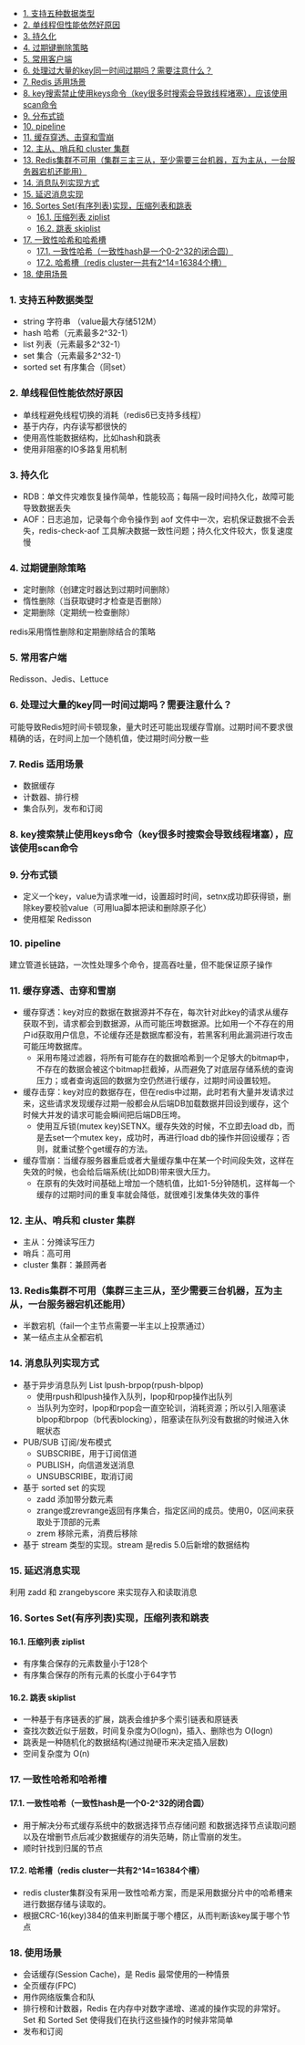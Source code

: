 
<!-- TOC -->

- [1. 支持五种数据类型](#1-支持五种数据类型)
- [2. 单线程但性能依然好原因](#2-单线程但性能依然好原因)
- [3. 持久化](#3-持久化)
- [4. 过期键删除策略](#4-过期键删除策略)
- [5. 常用客户端](#5-常用客户端)
- [6. 处理过大量的key同一时间过期吗？需要注意什么？](#6-处理过大量的key同一时间过期吗需要注意什么)
- [7. Redis 适用场景](#7-redis-适用场景)
- [8. key搜索禁止使用keys命令（key很多时搜索会导致线程堵塞），应该使用scan命令](#8-key搜索禁止使用keys命令key很多时搜索会导致线程堵塞应该使用scan命令)
- [9. 分布式锁](#9-分布式锁)
- [10. pipeline](#10-pipeline)
- [11. 缓存穿透、击穿和雪崩](#11-缓存穿透击穿和雪崩)
- [12. 主从、哨兵和 cluster 集群](#12-主从哨兵和-cluster-集群)
- [13. Redis集群不可用（集群三主三从，至少需要三台机器，互为主从，一台服务器宕机还能用）](#13-redis集群不可用集群三主三从至少需要三台机器互为主从一台服务器宕机还能用)
- [14. 消息队列实现方式](#14-消息队列实现方式)
- [15. 延迟消息实现](#15-延迟消息实现)
- [16. Sortes Set(有序列表)实现，压缩列表和跳表](#16-sortes-set有序列表实现压缩列表和跳表)
    - [16.1. 压缩列表 ziplist](#161-压缩列表 ziplist)
    - [16.2. 跳表 skiplist](#162-跳表 skiplist)
- [17. 一致性哈希和哈希槽](#17-一致性哈希和哈希槽)
    - [17.1. 一致性哈希（一致性hash是一个0-2^32的闭合圆）](#171-一致性哈希一致性hash是一个0-2^32的闭合圆)
    - [17.2. 哈希槽（redis cluster一共有2^14=16384个槽）](#172-哈希槽redis-cluster一共有2^1416384个槽)
- [18. 使用场景](#18-使用场景)

<!-- /TOC -->
### 1. 支持五种数据类型
- string 字符串  （value最大存储512M）
- hash 哈希（元素最多2^32-1）
- list 列表（元素最多2^32-1）
- set 集合（元素最多2^32-1）
- sorted set 有序集合（同set）

### 2. 单线程但性能依然好原因
- 单线程避免线程切换的消耗（redis6已支持多线程）
- 基于内存，内存读写都很快的 
- 使用高性能数据结构，比如hash和跳表
- 使用非阻塞的IO多路复用机制

### 3. 持久化
- RDB：单文件灾难恢复操作简单，性能较高；每隔一段时间持久化，故障可能导致数据丢失
- AOF：日志追加，记录每个命令操作到 aof 文件中一次，宕机保证数据不会丢失，redis-check-aof 工具解决数据一致性问题；持久化文件较大，恢复速度慢
	
### 4. 过期键删除策略
- 定时删除（创建定时器达到过期时间删除）
- 惰性删除（当获取键时才检查是否删除）
- 定期删除（定期统一检查删除）

redis采用惰性删除和定期删除结合的策略
	
### 5. 常用客户端
Redisson、Jedis、Lettuce

### 6. 处理过大量的key同一时间过期吗？需要注意什么？
可能导致Redis短时间卡顿现象，量大时还可能出现缓存雪崩。过期时间不要求很精确的话，在时间上加一个随机值，使过期时间分散一些

### 7. Redis 适用场景
- 数据缓存
- 计数器、排行榜
- 集合队列，发布和订阅

### 8. key搜索禁止使用keys命令（key很多时搜索会导致线程堵塞），应该使用scan命令

### 9. 分布式锁
- 定义一个key，value为请求唯一id，设置超时时间，setnx成功即获得锁，删除key要校验value（可用lua脚本把读和删除原子化）
- 使用框架 Redisson

### 10. pipeline
建立管道长链路，一次性处理多个命令，提高吞吐量，但不能保证原子操作

### 11. 缓存穿透、击穿和雪崩
- 缓存穿透：key对应的数据在数据源并不存在，每次针对此key的请求从缓存获取不到，请求都会到数据源，从而可能压垮数据源。比如用一个不存在的用户id获取用户信息，不论缓存还是数据库都没有，若黑客利用此漏洞进行攻击可能压垮数据库。
    - 采用布隆过滤器，将所有可能存在的数据哈希到一个足够大的bitmap中，不存在的数据会被这个bitmap拦截掉，从而避免了对底层存储系统的查询压力；或者查询返回的数据为空仍然进行缓存，过期时间设置较短。
- 缓存击穿：key对应的数据存在，但在redis中过期，此时若有大量并发请求过来，这些请求发现缓存过期一般都会从后端DB加载数据并回设到缓存，这个时候大并发的请求可能会瞬间把后端DB压垮。
    - 使用互斥锁(mutex key)SETNX。缓存失效的时候，不立即去load db，而是去set一个mutex key，成功时，再进行load db的操作并回设缓存；否则，就重试整个get缓存的方法。
- 缓存雪崩：当缓存服务器重启或者大量缓存集中在某一个时间段失效，这样在失效的时候，也会给后端系统(比如DB)带来很大压力。
    - 在原有的失效时间基础上增加一个随机值，比如1-5分钟随机，这样每一个缓存的过期时间的重复率就会降低，就很难引发集体失效的事件

### 12. 主从、哨兵和 cluster 集群
- 主从：分摊读写压力
- 哨兵：高可用
- cluster 集群：兼顾两者

### 13. Redis集群不可用（集群三主三从，至少需要三台机器，互为主从，一台服务器宕机还能用）
- 半数宕机（fail一个主节点需要一半主以上投票通过）
- 某一结点主从全都宕机

### 14. 消息队列实现方式
- 基于异步消息队列 List lpush-brpop(rpush-blpop)
    - 使用rpush和lpush操作入队列，lpop和rpop操作出队列
    - 当队列为空时，lpop和rpop会一直空轮训，消耗资源；所以引入阻塞读blpop和brpop（b代表blocking），阻塞读在队列没有数据的时候进入休眠状态
- PUB/SUB 订阅/发布模式
    - SUBSCRIBE，用于订阅信道
    - PUBLISH，向信道发送消息
    - UNSUBSCRIBE，取消订阅
- 基于 sorted set 的实现
    - zadd 添加带分数元素
    - zrange或zrevrange返回有序集合，指定区间的成员。使用0，0区间来获取处于顶部的元素
    - zrem 移除元素，消费后移除
- 基于 stream 类型的实现。stream 是redis 5.0后新增的数据结构

### 15. 延迟消息实现
利用 zadd 和 zrangebyscore 来实现存入和读取消息


### 16. Sortes Set(有序列表)实现，压缩列表和跳表

#### 16.1. 压缩列表 ziplist
- 有序集合保存的元素数量小于128个
- 有序集合保存的所有元素的长度小于64字节

#### 16.2. 跳表 skiplist
- 一种基于有序链表的扩展，跳表会维护多个索引链表和原链表
- 查找次数近似于层数，时间复杂度为O(logn)，插入、删除也为 O(logn)
- 跳表是一种随机化的数据结构(通过抛硬币来决定插入层数)
- 空间复杂度为 O(n)

### 17. 一致性哈希和哈希槽

#### 17.1. 一致性哈希（一致性hash是一个0-2^32的闭合圆）
- 用于解决分布式缓存系统中的数据选择节点存储问题
和数据选择节点读取问题
以及在增删节点后减少数据缓存的消失范畴，防止雪崩的发生。
- 顺时针找到归属的节点

#### 17.2. 哈希槽（redis cluster一共有2^14=16384个槽）
- redis cluster集群没有采用一致性哈希方案，而是采用数据分片中的哈希槽来进行数据存储与读取的。
- 根据CRC-16(key)384的值来判断属于哪个槽区，从而判断该key属于哪个节点

### 18. 使用场景
- 会话缓存(Session Cache)，是 Redis 最常使用的一种情景
- 全页缓存(FPC)
- 用作网络版集合和队
- 排行榜和计数器，Redis 在内存中对数字递增、递减的操作实现的非常好。Set 和 Sorted Set 使得我们在执行这些操作的时候非常简单
- 发布和订阅
